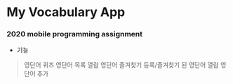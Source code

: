 # My Vocabulary App 
### 2020 mobile programming assignment 
* 기능 
>영단어 퀴즈 
>영단어 목록 열람 
>영단어 즐겨찾기 등록/즐겨찾기 된 영단어 열람 
>영단어 추가 

